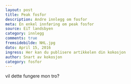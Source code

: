 ```yaml
---
layout: post
title: Peak fosfor
description: Andre innlegg om fosfor
meta: En enkel innføring om peak fosfor
source: EiT landsbyen
category: innlegg
comments: true
fremsidebilde: NHL.jpg
dato: April 15, 2016
ingress: Her kan du publisere artikkelen din kokosjon
author: Snart av kokosjon
category: fosfor
---
```


vil dette fungere mon tro?